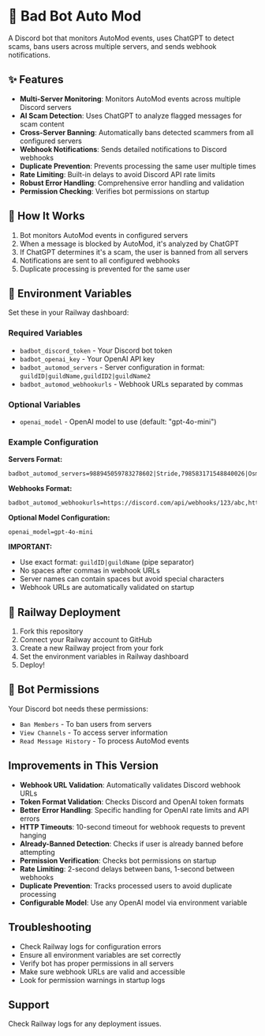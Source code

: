 # 🤖 Bad Bot Auto Mod

A Discord bot that monitors AutoMod events, uses ChatGPT to detect scams, bans users across multiple servers, and sends webhook notifications.

## ✨ Features

- **Multi-Server Monitoring**: Monitors AutoMod events across multiple Discord servers
- **AI Scam Detection**: Uses ChatGPT to analyze flagged messages for scam content
- **Cross-Server Banning**: Automatically bans detected scammers from all configured servers
- **Webhook Notifications**: Sends detailed notifications to Discord webhooks
- **Duplicate Prevention**: Prevents processing the same user multiple times
- **Rate Limiting**: Built-in delays to avoid Discord API rate limits
- **Robust Error Handling**: Comprehensive error handling and validation
- **Permission Checking**: Verifies bot permissions on startup

## 🔧 How It Works

1. Bot monitors AutoMod events in configured servers
2. When a message is blocked by AutoMod, it's analyzed by ChatGPT
3. If ChatGPT determines it's a scam, the user is banned from all servers
4. Notifications are sent to all configured webhooks
5. Duplicate processing is prevented for the same user

## 🔧 Environment Variables

Set these in your Railway dashboard:

### Required Variables
- `badbot_discord_token` - Your Discord bot token
- `badbot_openai_key` - Your OpenAI API key
- `badbot_automod_servers` - Server configuration in format: `guildID|guildName,guildID2|guildName2`
- `badbot_automod_webhookurls` - Webhook URLs separated by commas

### Optional Variables
- `openai_model` - OpenAI model to use (default: "gpt-4o-mini")

### Example Configuration

**Servers Format:**
```
badbot_automod_servers=988945059783278602|Stride,798583171548840026|Osmosis,862470645316845568|Ion
```

**Webhooks Format:**
```
badbot_automod_webhookurls=https://discord.com/api/webhooks/123/abc,https://discord.com/api/webhooks/456/def
```

**Optional Model Configuration:**
```
openai_model=gpt-4o-mini
```

**IMPORTANT:** 
- Use exact format: `guildID|guildName` (pipe separator)
- No spaces after commas in webhook URLs
- Server names can contain spaces but avoid special characters
- Webhook URLs are automatically validated on startup

## 🚀 Railway Deployment

1. Fork this repository
2. Connect your Railway account to GitHub
3. Create a new Railway project from your fork
4. Set the environment variables in Railway dashboard
5. Deploy!

## 🔐 Bot Permissions

Your Discord bot needs these permissions:
- `Ban Members` - To ban users from servers
- `View Channels` - To access server information
- `Read Message History` - To process AutoMod events

## Improvements in This Version

- **Webhook URL Validation**: Automatically validates Discord webhook URLs
- **Token Format Validation**: Checks Discord and OpenAI token formats
- **Better Error Handling**: Specific handling for OpenAI rate limits and API errors
- **HTTP Timeouts**: 10-second timeout for webhook requests to prevent hanging
- **Already-Banned Detection**: Checks if user is already banned before attempting
- **Permission Verification**: Checks bot permissions on startup
- **Rate Limiting**: 2-second delays between bans, 1-second between webhooks
- **Duplicate Prevention**: Tracks processed users to avoid duplicate processing
- **Configurable Model**: Use any OpenAI model via environment variable

## Troubleshooting

- Check Railway logs for configuration errors
- Ensure all environment variables are set correctly
- Verify bot has proper permissions in all servers
- Make sure webhook URLs are valid and accessible
- Look for permission warnings in startup logs

## Support

Check Railway logs for any deployment issues. 
